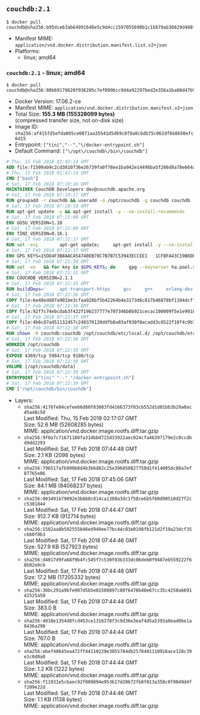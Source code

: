 ## `couchdb:2.1`

```console
$ docker pull couchdb@sha256:b95dce63ab64991640e5c9d4cc1597055690b1c1bb79ab30829d498f5f2301fc
```

-	Manifest MIME: `application/vnd.docker.distribution.manifest.list.v2+json`
-	Platforms:
	-	linux; amd64

### `couchdb:2.1` - linux; amd64

```console
$ docker pull couchdb@sha256:80b69179620f936205c7ef0996cc9d4a92297bed2e356a1ba68d47b9972fcc5c
```

-	Docker Version: 17.06.2-ce
-	Manifest MIME: `application/vnd.docker.distribution.manifest.v2+json`
-	Total Size: **155.3 MB (155328099 bytes)**  
	(compressed transfer size, not on-disk size)
-	Image ID: `sha256:af415fd5efda805ce0871aa35541d5d69c8f9a8c6db75c062df6b8b50efc6d15`
-	Entrypoint: `["tini","--","\/docker-entrypoint.sh"]`
-	Default Command: `["\/opt\/couchdb\/bin\/couchdb"]`

```dockerfile
# Thu, 15 Feb 2018 01:42:14 GMT
ADD file:f1509ab9c2cd3810736e26739fa0f78ee1ba942e14498ba5f266d8a78e664acc in / 
# Thu, 15 Feb 2018 01:42:14 GMT
CMD ["bash"]
# Sat, 17 Feb 2018 07:19:16 GMT
MAINTAINER CouchDB Developers dev@couchdb.apache.org
# Sat, 17 Feb 2018 07:19:17 GMT
RUN groupadd -r couchdb && useradd -d /opt/couchdb -g couchdb couchdb
# Sat, 17 Feb 2018 07:20:10 GMT
RUN apt-get update -y && apt-get install -y --no-install-recommends     ca-certificates     curl     erlang-nox     erlang-reltool     haproxy     libicu52     libmozjs185-1.0     openssl   && rm -rf /var/lib/apt/lists/*
# Sat, 17 Feb 2018 07:21:00 GMT
ENV GOSU_VERSION=1.10
# Sat, 17 Feb 2018 07:21:00 GMT
ENV TINI_VERSION=0.16.1
# Sat, 17 Feb 2018 07:21:17 GMT
RUN set -ex; 		apt-get update; 	apt-get install -y --no-install-recommends wget; 	rm -rf /var/lib/apt/lists/*; 		dpkgArch="$(dpkg --print-architecture | awk -F- '{ print $NF }')"; 		wget -O /usr/local/bin/gosu "https://github.com/tianon/gosu/releases/download/${GOSU_VERSION}/gosu-$dpkgArch"; 	wget -O /usr/local/bin/gosu.asc "https://github.com/tianon/gosu/releases/download/$GOSU_VERSION/gosu-$dpkgArch.asc"; 	export GNUPGHOME="$(mktemp -d)"; 	gpg --keyserver ha.pool.sks-keyservers.net --recv-keys B42F6819007F00F88E364FD4036A9C25BF357DD4; 	gpg --batch --verify /usr/local/bin/gosu.asc /usr/local/bin/gosu; 	rm -r "$GNUPGHOME" /usr/local/bin/gosu.asc; 	chmod +x /usr/local/bin/gosu; 	gosu nobody true; 		wget -O /usr/local/bin/tini "https://github.com/krallin/tini/releases/download/v${TINI_VERSION}/tini-$dpkgArch"; 	wget -O /usr/local/bin/tini.asc "https://github.com/krallin/tini/releases/download/v${TINI_VERSION}/tini-$dpkgArch.asc"; 	export GNUPGHOME="$(mktemp -d)"; 	gpg --keyserver ha.pool.sks-keyservers.net --recv-keys 595E85A6B1B4779EA4DAAEC70B588DFF0527A9B7; 	gpg --batch --verify /usr/local/bin/tini.asc /usr/local/bin/tini; 	rm -r "$GNUPGHOME" /usr/local/bin/tini.asc; 	chmod +x /usr/local/bin/tini; 	tini --version; 		apt-get purge -y --auto-remove wget
# Sat, 17 Feb 2018 07:21:17 GMT
ENV GPG_KEYS=15DD4F3B8AACA54740EB78C7B7B7C53943ECCEE1   1CFBFA43C19B6DF4A0CA3934669C02FFDF3CEBA3   25BBBAC113C1BFD5AA594A4C9F96B92930380381   4BFCA2B99BADC6F9F105BEC9C5E32E2D6B065BFB   5D680346FAA3E51B29DBCB681015F68F9DA248BC   7BCCEB868313DDA925DF1805ECA5BCB7BB9656B0   C3F4DFAEAD621E1C94523AEEC376457E61D50B88   D2B17F9DA23C0A10991AF2E3D9EE01E47852AEE4   E0AF0A194D55C84E4A19A801CDB0C0F904F4EE9B   29E4F38113DF707D722A6EF91FE9AF73118F1A7C   2EC788AE3F239FA13E82D215CDE711289384AE37
# Sat, 17 Feb 2018 07:21:30 GMT
RUN set -xe   && for key in $GPG_KEYS; do     gpg --keyserver ha.pool.sks-keyservers.net --recv-keys "$key";   done
# Sat, 17 Feb 2018 07:21:31 GMT
ENV COUCHDB_VERSION=2.1.1
# Sat, 17 Feb 2018 07:22:35 GMT
RUN buildDeps='     apt-transport-https     gcc     g++     erlang-dev     libcurl4-openssl-dev     libicu-dev     libmozjs185-dev     make   '  && apt-get update -y -qq && apt-get install -y --no-install-recommends $buildDeps  && cd /usr/src && mkdir couchdb  && curl -fSL https://dist.apache.org/repos/dist/release/couchdb/source/$COUCHDB_VERSION/apache-couchdb-$COUCHDB_VERSION.tar.gz -o couchdb.tar.gz  && curl -fSL https://dist.apache.org/repos/dist/release/couchdb/source/$COUCHDB_VERSION/apache-couchdb-$COUCHDB_VERSION.tar.gz.asc -o couchdb.tar.gz.asc  && gpg --batch --verify couchdb.tar.gz.asc couchdb.tar.gz  && tar -xzf couchdb.tar.gz -C couchdb --strip-components=1  && cd couchdb  && ./configure --disable-docs  && make release  && mv /usr/src/couchdb/rel/couchdb /opt/  && apt-get purge -y --auto-remove $buildDeps  && rm -rf /var/lib/apt/lists/* /usr/src/couchdb*  && mkdir /opt/couchdb/data  && chown -R couchdb:couchdb /opt/couchdb
# Sat, 17 Feb 2018 07:22:36 GMT
COPY file:6e48edd87a901be3cfaa928bf5b42264b4e3173d6c817b46878bf1104dcff208 in /opt/couchdb/etc/local.d/ 
# Sat, 17 Feb 2018 07:22:36 GMT
COPY file:92f7c74ebcdab3f422f19b237777e707346b0b921cecac100009f5e1e9918e1e in /opt/couchdb/etc/ 
# Sat, 17 Feb 2018 07:22:37 GMT
COPY file:4b6c87a451132457c240370120ddfb8a03af930f0acadd3c8522f18f4c9b7398 in / 
# Sat, 17 Feb 2018 07:22:38 GMT
RUN chown -R couchdb:couchdb /opt/couchdb/etc/local.d/ /opt/couchdb/etc/vm.args
# Sat, 17 Feb 2018 07:22:38 GMT
WORKDIR /opt/couchdb
# Sat, 17 Feb 2018 07:22:38 GMT
EXPOSE 4369/tcp 5984/tcp 9100/tcp
# Sat, 17 Feb 2018 07:22:38 GMT
VOLUME [/opt/couchdb/data]
# Sat, 17 Feb 2018 07:22:39 GMT
ENTRYPOINT ["tini" "--" "/docker-entrypoint.sh"]
# Sat, 17 Feb 2018 07:22:39 GMT
CMD ["/opt/couchdb/bin/couchdb"]
```

-	Layers:
	-	`sha256:4176fe04cefee66d80f83003fd4166373f83cb552d1d01bb3b29a0ac45a48c50`  
		Last Modified: Thu, 15 Feb 2018 02:17:07 GMT  
		Size: 52.6 MB (52608285 bytes)  
		MIME: application/vnd.docker.image.rootfs.diff.tar.gzip
	-	`sha256:9f0a7c71671180fa314bbd715d33922aec024cfa46397179e2c8ccdbd9dd2293`  
		Last Modified: Sat, 17 Feb 2018 07:44:48 GMT  
		Size: 2.1 KB (2098 bytes)  
		MIME: application/vnd.docker.image.rootfs.diff.tar.gzip
	-	`sha256:796517a7b990b8d4b3b6d82c25e396850827750d1f414005dc88a7ef87765e06`  
		Last Modified: Sat, 17 Feb 2018 07:45:06 GMT  
		Size: 84.1 MB (84068237 bytes)  
		MIME: application/vnd.docker.image.rootfs.diff.tar.gzip
	-	`sha256:003491b79092e3b868c814ca1388a3dc1f58ce6b5f60d90510d27f2cc5301844`  
		Last Modified: Sat, 17 Feb 2018 07:44:47 GMT  
		Size: 912.7 KB (912714 bytes)  
		MIME: application/vnd.docker.image.rootfs.diff.tar.gzip
	-	`sha256:1502aa8b592555b46ed949ee77bc44c83e0198fb121d2f19a23dcf35c6b0f0b3`  
		Last Modified: Sat, 17 Feb 2018 07:44:46 GMT  
		Size: 527.9 KB (527923 bytes)  
		MIME: application/vnd.docker.image.rootfs.diff.tar.gzip
	-	`sha256:d4017d9fa68f9b4fc545f7c530f03b333dc06deb0f9487eb559222f68b02e0cb`  
		Last Modified: Sat, 17 Feb 2018 07:44:48 GMT  
		Size: 17.2 MB (17205332 bytes)  
		MIME: application/vnd.docker.image.rootfs.diff.tar.gzip
	-	`sha256:30bc291a9bfe987d5b5e01508897c80f6476b40e67cc35c4250a669142525a50`  
		Last Modified: Sat, 17 Feb 2018 07:44:44 GMT  
		Size: 383.0 B  
		MIME: application/vnd.docker.image.rootfs.diff.tar.gzip
	-	`sha256:4018e1354d8fcd453ce1316378f3c9d36e3eaf4d5a5393a0ead0be1a0436a290`  
		Last Modified: Sat, 17 Feb 2018 07:44:44 GMT  
		Size: 767.0 B  
		MIME: application/vnd.docker.image.rootfs.diff.tar.gzip
	-	`sha256:ebef40645ea472ff44110229e3055784db2578401110916ace128c39e1c0d8a0`  
		Last Modified: Sat, 17 Feb 2018 07:44:44 GMT  
		Size: 1.2 KB (1222 bytes)  
		MIME: application/vnd.docker.image.rootfs.diff.tar.gzip
	-	`sha256:f11931e5cbaec92f009894e953617d20672fb8f013a358c0f0049d4ff209e22d`  
		Last Modified: Sat, 17 Feb 2018 07:44:46 GMT  
		Size: 1.1 KB (1138 bytes)  
		MIME: application/vnd.docker.image.rootfs.diff.tar.gzip

